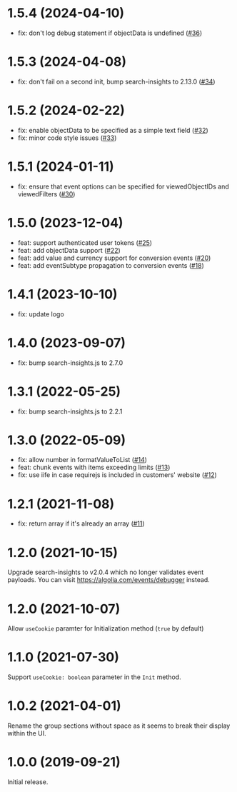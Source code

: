 # 1.5.4 (2024-04-10)

- fix: don't log debug statement if objectData is undefined ([#36](https://github.com/algolia/search-insights-gtm/pull/36))

# 1.5.3 (2024-04-08)

- fix: don't fail on a second init, bump search-insights to 2.13.0 ([#34](https://github.com/algolia/search-insights-gtm/pull/34))

# 1.5.2 (2024-02-22)

- fix: enable objectData to be specified as a simple text field ([#32](https://github.com/algolia/search-insights-gtm/pull/32))
- fix: minor code style issues ([#33](https://github.com/algolia/search-insights-gtm/pull/33))

# 1.5.1 (2024-01-11)

- fix: ensure that event options can be specified for viewedObjectIDs and viewedFilters ([#30](https://github.com/algolia/search-insights-gtm/pull/30))

# 1.5.0 (2023-12-04)

- feat: support authenticated user tokens ([#25](https://github.com/algolia/search-insights-gtm/pull/25))
- feat: add objectData support ([#22](https://github.com/algolia/search-insights-gtm/pull/22))
- feat: add value and currency support for conversion events ([#20](https://github.com/algolia/search-insights-gtm/pull/20))
- feat: add eventSubtype propagation to conversion events ([#18](https://github.com/algolia/search-insights-gtm/pull/18))

# 1.4.1 (2023-10-10)

- fix: update logo

# 1.4.0 (2023-09-07)

- fix: bump search-insights.js to 2.7.0

# 1.3.1 (2022-05-25)

- fix: bump search-insights.js to 2.2.1

# 1.3.0 (2022-05-09)

- fix: allow number in formatValueToList ([#14](https://github.com/algolia/search-insights-gtm/pull/14))
- feat: chunk events with items exceeding limits ([#13](https://github.com/algolia/search-insights-gtm/pull/13))
- fix: use iife in case requirejs is included in customers' website ([#12](https://github.com/algolia/search-insights-gtm/pull/12))

# 1.2.1 (2021-11-08)

- fix: return array if it's already an array ([#11](https://github.com/algolia/search-insights-gtm/pull/11))

# 1.2.0 (2021-10-15)

Upgrade search-insights to v2.0.4 which no longer validates event payloads. You can visit https://algolia.com/events/debugger instead.

# 1.2.0 (2021-10-07)

Allow `useCookie` paramter for Initialization method (`true` by default)

# 1.1.0 (2021-07-30)

Support `useCookie: boolean` parameter in the `Init` method.

# 1.0.2 (2021-04-01)

Rename the group sections without space as it seems to break their display within the UI.

# 1.0.0 (2019-09-21)

Initial release.
